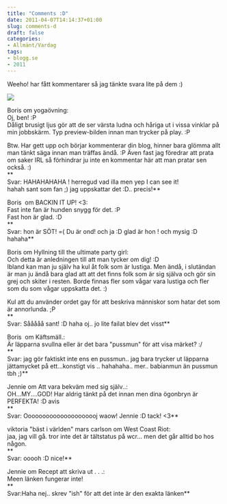 ```yaml
---
title: "Comments :D"
date: 2011-04-07T14:14:37+01:00
slug: comments-d
draft: false
categories:
- Allmänt/Vardag
tags:
- blogg.se
- 2011
---
```

Weeho! har fått kommentarer så jag tänkte svara lite på dem :)  
  
  
![](/assets/images/blogg.se/exclamation_141675193.jpg)  
  
Boris om yogaövning:  
Oj, ben! :P  
Dåligt brusigt ljus gör att de ser värsta ludna och håriga ut i vissa vinklar på min jobbskärm. Typ preview-bilden innan man trycker på play. :P  
  
Btw. Har gett upp och börjar kommenterar din blog, hinner bara glömma allt man tänkt säga innan man träffas ändå. :P Även fast jag föredrar att prata om saker IRL så förhindrar ju inte en kommentar här att man pratar sen också. :)  
**  
Svar: HAHAHAHAHA ! herregud vad illa men yep I can see it!  
hahah sant som fan ;) jag uppskattar det :D.. precis!**  
  
  
Boris  om BACKIN IT UP! <3:  
Fast inte fan är hunden snygg för det. :P  
Fast hon är glad. :D  
**  
Svar: hon är SÖT! =( Du är ond! och ja :D glad är hon ! och mysig :D hahaha**  
  
  
Boris om Hyllning till the ultimate party girl:  
Och detta är anledningen till att man tycker om dig! :D  
Ibland kan man ju själv ha kul åt folk som är lustiga. Men ändå, i slutändan är man ju ändå bara glad att att det finns folk som är sig själva och gör sin grej och skiter i resten. Borde finnas fler som vågar vara lustiga och fler som du som vågar uppskatta det. :)  
  
Kul att du använder ordet gay för att beskriva människor som hatar det som är annorlunda. ;P  
**  
Svar: Sååååå sant! :D haha oj.. jo lite failat blev det visst**  
  
Boris  om Käftsmäll.:  
Är läpparna svullna eller är det bara "pussmun" för att visa märket? :/  
**  
Svar: jag gör faktiskt inte ens en pussmun.. jag bara trycker ut läpparna jättamycket på ett...konstigt vis .. hahahaha.. mer.. babianmun än pussmun tbh ;)**  
  
  
Jennie om Att vara bekväm med sig själv..:  
OH...MY....GOD! Har aldrig tänkt på det innan men dina ögonbryn är PERFEKTA! :D avis  
**  
Svar: Ooooooooooooooooooooj waow! Jennie :D tack! <3**  
  
viktoria "bäst i världen" mars carlson om West Coast Riot:  
jaa, jag vill gå. tror inte det är tältstatus på wcr... men det går alltid bo hos någon.  
**  
Svar: ooooh :D nice!**  
  
Jennie om Recept att skriva ut . . .:  
Meen länken fungerar inte!  
**  
Svar:Haha nej.. skrev "ish" för att det inte är den exakta länken**